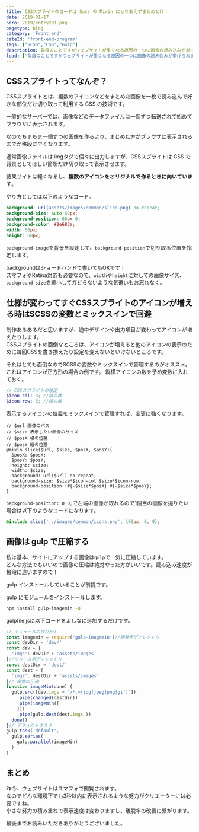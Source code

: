 ```yaml
---
title: CSSスプライトのコードは Sass の Mixin にとりあえずまとめとけ！
date: 2019-01-17
hero: 2019/entry291.png
pagetype: blog
category: 'Front end'
cateId: 'front-end-program'
tags: ["SCSS","CSS","Gulp"]
description: 毎度のことですがウェブサイトが重くなる原因の一つに画像の読み込みが挙げられます。そこでCSSスプライトで gulp と Sass を利用してサイトを減量する方法をメモしておきます。
lead: ["毎度のことですがウェブサイトが重くなる原因の一つに画像の読み込みが挙げられます。そこでCSSスプライトで gulp と Sass を利用してサイトを減量する方法をメモしておきます。"]
---
```


## CSSスプライトってなんぞ？
CSSスプライトとは、複数のアイコンなどをまとめた画像を一枚で読み込んで好きな部位だけ切り取って利用する CSS の技術です。

一般的なサーバーでは、画像などのデータファイルは一個ずつ転送されて始めてブラウザに表示されます。

なのでちまちま一個ずつの画像を作るより、まとめた方がブラウザに表示されるまでが格段に早くなります。

通常画像ファイルは imgタグで個々に出力しますが、CSSスプライトは CSS で背景としてほしい箇所だけ切り取って表示させます。

結果サイトは軽くなるし、**複数のアイコンをオリジナルで作るときに向いています**。

やり方としては以下のようなコード。

```scss
background: url(assets/images/common/slice.png) no-repeat;
background-size: auto 60px;
background-position: 60px 0;
background-color: #2e683a;
width: 60px;
height: 60px;
```
`background-image`で背景を設定して、`background-position`で切り取る位置を指定します。

backgroundはショートハンドで書いてもOKです！<br>
スマフォやRetina対応も必要なので、`width`や`height`に対しての画像サイズ、`background-size`を縮小してガビらないような気遣いもお忘れなく。

## 仕様が変わってすぐCSSスプライトのアイコンが増える時はSCSSの変数とミックスインで回避
制作あるあるだと思いますが、途中デザインや出力項目が変わってアイコンが増えたりします。<br>
CSSスプライトの面倒なところは、アイコンが増えると他のアイコンの表示のために毎回CSSを書き換えたり設定を変えないといけないところです。

それはとても面倒なのでSCSSの変数やミックスインで管理するのがオススメ。これはアイコンが正方形の場合の例です。
縦横アイコンの数を予め変数に入れておく。

```scss
// CSSスプライトの設定 ​​​​​​
$icon-col: 3; //横の数
$icon-row: 6; //縦の数
```
表示するアイコンの位置をミックスインで管理すれば、変更に強くなります。
```
// $url 画像のパス
// $size 表示したい画像のサイズ
// $posX 横の位置
// $posY 縦の位置
@mixin slice($url, $size, $posX, $posY){
  $posX: $posX;
  $posY: $posY;
  height: $size;
  width: $size;
  background: url($url) no-repeat;
  background-size: $size*$icon-col $size*$icon-row;
  background-position :#{-$size*$posX} #{-$size*$posY};
}
```
`background-position: 0 0;`で左端の画像が取れるので1個目の画像を撮りたい場合は以下のようなコードになります。

```scss
@include slice('../images/common/icons.png', 100px, 0, 0);
```
## 画像は gulp で圧縮する
私は基本、サイトにアップする画像は`gulp`で一気に圧縮しています。<br>
どんな方法でもいいので画像の圧縮は絶対やった方がいいです。読み込み速度が格段に違いますので！

gulp インストールしていることが前提です。

gulp にモジュールをインストールします。
```bash
npm install gulp-imagemin -D
```
gulpfile.jsに以下コードをよしなに追加するだけです。

```js
// モジュールの呼び出し
const imagemin = require('gulp-imagemin')//開発用ディレクトリ
const devDir = 'dev/'
const dev = {
  'imgs': devDir + 'assets/images'
}//リリース用ディレクトリ
const destDir = 'dest/'
const dest = {
  'imgs': destDir + 'assets/images'
}// 画像の圧縮
function imageMin(done) {
  gulp.src([dev.imgs + '/*.+(jpg|jpeg|png|gif)'])
    .pipe(changed(destDir))
    .pipe(imagemin([
    ]))
    .pipe(gulp.dest(dest.imgs ))
  done()
}// デフォルトタスク
gulp.task('default',
  gulp.series(
    gulp.parallel(imageMin)
  )
)
```

## まとめ
昨今、ウェブサイトはスマフォで閲覧されます。<br>
なのでどんな環境下でも3秒以内に表示されるような努力がクリエーターには必要ですね。<br>
小さな努力の積み重ねで表示速度は変わりますし、離脱率の改善に繋がります。

最後までお読みいただきありがとうございました。
